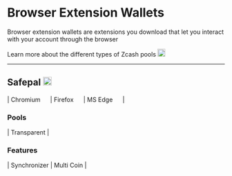 # Browser Extension Wallets


Browser extension wallets are extensions you download that let you interact with your account through the browser

Learn more about the different types of Zcash pools [<img src="https://raw.githubusercontent.com/FortAwesome/Font-Awesome/6.x/svgs/solid/square-arrow-up-right.svg" width="18" height="18">](https://wiki.zechub.xyz/zcash-value-pools)

---

## Safepal [<img src="https://raw.githubusercontent.com/FortAwesome/Font-Awesome/6.x/svgs/solid/arrow-up-right-from-square.svg" width="20" height="20">](https://www.safepal.com/)
| Chromium [<img src="https://raw.githubusercontent.com/FortAwesome/Font-Awesome/6.x/svgs/solid/square-arrow-up-right.svg" width="15" height="15">](https://chrome.google.com/webstore/detail/safepal-extension-wallet/lgmpcpglpngdoalbgeoldeajfclnhafa) | Firefox [<img src="https://raw.githubusercontent.com/FortAwesome/Font-Awesome/6.x/svgs/solid/square-arrow-up-right.svg" width="15" height="15">](https://addons.mozilla.org/en-US/firefox/addon/safepal-extension-wallet/) | MS Edge [<img src="https://raw.githubusercontent.com/FortAwesome/Font-Awesome/6.x/svgs/solid/square-arrow-up-right.svg" width="15" height="15">](https://microsoftedge.microsoft.com/addons/detail/safepal-extension-wallet/apenkfbbpmhihehmihndmmcdanacolnh) |

### Pools
| Transparent |

### Features
| Synchronizer | Multi Coin |

